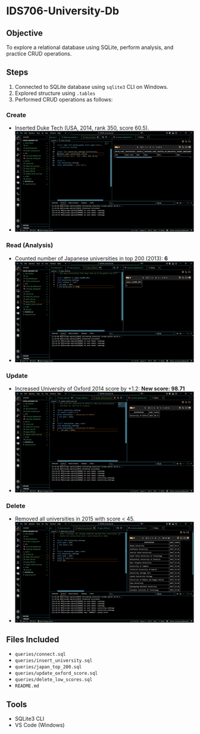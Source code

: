 # IDS706-University-Db

## Objective
To explore a relational database using SQLite, perform analysis, and practice CRUD operations.

## Steps
1. Connected to SQLite database using `sqlite3` CLI on Windows.
2. Explored structure using `.tables`
3. Performed CRUD operations as follows:

### Create
- Inserted Duke Tech (USA, 2014, rank 350, score 60.5).
- ![Insertion result screenshot](queries_results/insert_univ.png)

### Read (Analysis)
- Counted number of Japanese universities in top 200 (2013): **6**
- ![Insertion result screenshot](queries_results/japan_t200.png)

### Update
- Increased University of Oxford 2014 score by +1.2: **New score: 98.71**
- ![Insertion result screenshot](queries_results/update_oxford_score.png)

### Delete
- Removed all universities in 2015 with score < 45.
- ![Insertion result screenshot](queries_results/delete_low_score.png)

## Files Included
- `queries/connect.sql`
- `queries/insert_university.sql`
- `queries/japan_top_200.sql`
- `queries/update_oxford_score.sql`
- `queries/delete_low_scores.sql`
- `README.md`

## Tools
- SQLite3 CLI
- VS Code (Windows)
